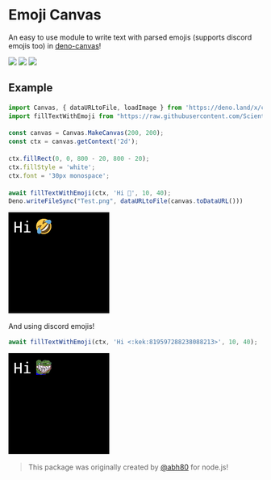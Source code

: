 # Emoji Canvas

An easy to use module to write text with parsed emojis (supports discord emojis too) in [deno-canvas](https://deno.land/x/canvas@v1.1.3)!

[![](https://www.codefactor.io/repository/github/scientific-guy/emoji-canvas/badge?style=for-the-badge)](https://www.codefactor.io/repository/github/scientific-guy/emoji-canvas)
[![](https://img.shields.io/badge/VIEW-GITHUB-white?style=for-the-badge)](https://github.com/Scientific-Guy/emoji-canvas)
[![](https://img.shields.io/github/v/tag/Scientific-Guy/emoji-canvas?style=for-the-badge&label=version)](https://github.com/Scientific-Guy/emoji-canvas)

## Example

```ts
import Canvas, { dataURLtoFile, loadImage } from 'https://deno.land/x/canvas@v1.1.3/mod.ts';
import fillTextWithEmoji from "https://raw.githubusercontent.com/Scientific-Guy/emoji-canvas/master/mod.ts";

const canvas = Canvas.MakeCanvas(200, 200);
const ctx = canvas.getContext('2d');

ctx.fillRect(0, 0, 800 - 20, 800 - 20);
ctx.fillStyle = 'white';
ctx.font = '30px monospace';

await fillTextWithEmoji(ctx, 'Hi 🤣', 10, 40); 
Deno.writeFileSync("Test.png", dataURLtoFile(canvas.toDataURL()))
```

![Example with unicode emojis](/examples/example_1.png)

And using discord emojis!

```ts
await fillTextWithEmoji(ctx, 'Hi <:kek:819597288238088213>', 10, 40); 
```

![Example with discord emojis](/examples/example_2.png)

> This package was originally created by [@abh80](https://github.com/abh80) for node.js!